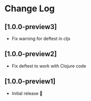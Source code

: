 # Change Log

## [1.0.0-preview3]
- Fix warning for deftest in cljs

## [1.0.0-preview2]
- Fix deftest to work with Clojure code

## [1.0.0-preview1]
- Initial release 🎉
